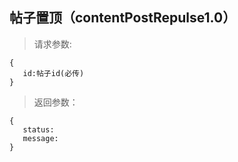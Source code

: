 帖子置顶（contentPostRepulse1.0）
-----------------------------
>请求参数:

    {
       id:帖子id(必传)
    }

>返回参数：

	{
       status:
       message:
	}
